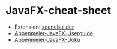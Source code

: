 # JavaFX-cheat-sheet

- Extension: [scenebuilder](https://marketplace.visualstudio.com/items/?itemName=bilalekrem.scenebuilderextension)
- [Appenmeier-JavaFX-Userguide](https://jappuccini.github.io/java-docs/production/additional-material/daniel/instructions/javafx)
- [Appenmeier-JavaFX-Doku](https://jappuccini.github.io/java-docs/production/documentation/javafx)